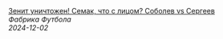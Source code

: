 <!--2024-12-02 13:34:06-->
<div class="yb">
  <a class="nodecor" href="/index.html?sport/zenit_unichtojen_semak_chto_s_licom_sobolev_vs_sergeev">
    <img class="preview" data-videoid="VWt2MPQ5tUs" src="https://i3.ytimg.com/vi/VWt2MPQ5tUs/hqdefault.jpg" align="middle" alt="">
  </a>
  <div class="inlbl text">
    <a class="nodecor" href="/index.html?sport/zenit_unichtojen_semak_chto_s_licom_sobolev_vs_sergeev">Зенит уничтожен! Семак, что с лицом? Соболев vs Сергеев</a><br>
    <i class="smaller2">Фабрика Футбола</i><br>
    <i class="smaller3">2024-12-02</i>
  </div>
</div>
